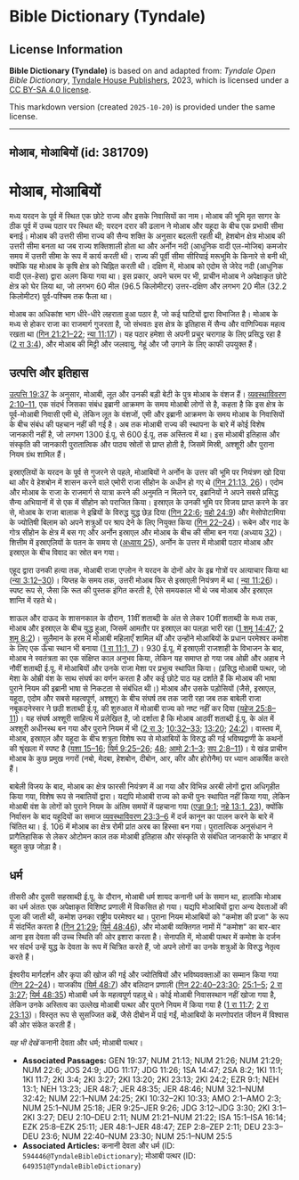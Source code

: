 # Bible Dictionary (Tyndale)

## License Information

**Bible Dictionary (Tyndale)** is based on and adapted from: _Tyndale Open Bible Dictionary_, [Tyndale House Publishers](https://tyndaleopenresources.com/), 2023, which is licensed under a [CC BY-SA 4.0 license](https://creativecommons.org/licenses/by-sa/4.0/legalcode.en).

This markdown version (created `2025-10-20`) is provided under the same license.



--------------------------------

## मोआब, मोआबियों (id: 381709)

मोआब, मोआबियों
==============

मध्य यरदन के पूर्व में स्थित एक छोटे राज्य और इसके निवासियों का नाम। मोआब की भूमि मृत सागर के ठीक पूर्व में उच्च पठार पर स्थित थी; यरदन दरार की ढलान ने मोआब और यहूदा के बीच एक प्रभावी सीमा बनाई। मोआब की उत्तरी सीमा राज्य की सैन्य शक्ति के अनुसार बदलती रहती थी, हेशबोन क्षेत्र मोआब की उत्तरी सीमा बनता था जब राज्य शक्तिशाली होता था और अर्नोन नदी (आधुनिक वादी एल\-मोजिब) कमजोर समय में उत्तरी सीमा के रूप में कार्य करती थी। राज्य की पूर्वी सीमा सीरियाई मरूभूमि के किनारे से बनी थी, क्योंकि यह मोआब के कृषि क्षेत्र को चिह्नित करती थी। दक्षिण में, मोआब को एदोम से जेरेद नदी (आधुनिक वादी एल\-हेसा) द्वारा अलग किया गया था। इस प्रकार, अपने चरम पर भी, प्राचीन मोआब ने अपेक्षाकृत छोटे क्षेत्र को घेर लिया था, जो लगभग 60 मील (96\.5 किलोमीटर) उत्तर\-दक्षिण और लगभग 20 मील (32\.2 किलोमीटर) पूर्व\-पश्चिम तक फैला था।

मोआब का अधिकांश भाग धीरे\-धीरे लहराता हुआ पठार है, जो कई घाटियों द्वारा विभाजित है। मोआब के मध्य से होकर राजा का राजमार्ग गुजरता है, जो संभवतः इस क्षेत्र के इतिहास में सैन्य और वाणिज्यिक महत्व रखता था ([गिन 21:21–22](https://ref.ly/Num21:21-Num21:22); [न्या 11:17](https://ref.ly/Judg11:17))। यह पठार हमेशा से अपनी प्रचुर चरागाह के लिए प्रसिद्ध रहा है ([2 रा 3:4](https://ref.ly/2Kgs3:4)), और मोआब की मिट्टी और जलवायु, गेहूं और जौ उगाने के लिए काफी उपयुक्त हैं।

उत्पत्ति और इतिहास
------------------

[उत्पत्ति 19:37](https://ref.ly/Gen19:37) के अनुसार, मोआबी, लूत और उनकी बड़ी बेटी के पुत्र मोआब के वंशज हैं। [व्यवस्थाविवरण 2:10–11](https://ref.ly/Deut2:10-Deut2:11), एक संदर्भ जिसका संबंध इब्रानी आक्रमण के समय मोआबी लोगों से है, कहता है कि इस क्षेत्र के पूर्व\-मोआबी निवासी एमी थे, लेकिन लूत के वंशजों, एमी और इब्रानी आक्रमण के समय मोआब के निवासियों के बीच संबंध की पहचान नहीं की गई है। अब तक मोआबी राज्य की स्थापना के बारे में कोई विशेष जानकारी नहीं है, जो लगभग 1300 ई.पू. से 600 ई.पू. तक अस्तित्व में था। इस मोआबी इतिहास और संस्कृति की जानकारी पुरातात्विक और पाठ्य स्रोतों से प्राप्त होती है, जिसमें मिस्री, अश्शूरी और पुराना नियम ग्रंथ शामिल हैं।

इस्राएलियों के यरदन के पूर्व से गुजरने से पहले, मोआबियों ने अर्नोन के उत्तर की भूमि पर नियंत्रण खो दिया था और वे हेशबोन में शासन करने वाले एमोरी राजा सीहोन के अधीन हो गए थे ([गिन 21:13, 26](https://ref.ly/Num21:13,Num21:26))। एदोम और मोआब के राजा के राजमार्ग से यात्रा करने की अनुमति न मिलने पर, इब्रानियों ने अपने सबसे प्रसिद्ध सैन्य अभियानों में से एक में सीहोन को पराजित किया। इस्राएल के उनकी भूमि पर विजय प्राप्त करने के डर से, मोआब के राजा बालाक ने इब्रियों के विरुद्ध युद्ध छेड़ दिया ([गिन 22:6](https://ref.ly/Num22:6); [यहो 24:9](https://ref.ly/Josh24:9)) और मेसोपोटामिया के ज्योतिषी बिलाम को अपने शत्रुओं पर श्राप देने के लिए नियुक्त किया ([गिन 22–24](https://ref.ly/Num22:1-Num24:25))। रूबेन और गाद के गोत्र सीहोन के क्षेत्र में बस गए और अर्नोन इस्राएल और मोआब के बीच की सीमा बन गया (अध्याय [32](https://ref.ly/Num32:1-Num32:42))। शित्तीम में इस्राएलियों के पतन के समय से ([अध्याय 25](https://ref.ly/Num25:1-Num25:18)), अर्नोन के उत्तर में मोआबी पठार मोआब और इस्राएल के बीच विवाद का स्रोत बन गया।

एहूद द्वारा उनकी हत्या तक, मोआबी राजा एग्लोन ने यरदन के दोनों ओर के इब्र गोत्रों पर अत्याचार किया था ([न्या 3:12–30](https://ref.ly/Judg3:12-Judg3:30))। यिप्तह के समय तक, उत्तरी मोआब फिर से इस्राएली नियंत्रण में था ( [न्या 11:26](https://ref.ly/Judg11:26))। स्पष्ट रूप से, जैसा कि रूत की पुस्तक इंगित करती है, ऐसे समयकाल भी थे जब मोआब और इस्राएल शान्ति में रहते थे।

शाऊल और दाऊद के शासनकाल के दौरान, 11वीं शताब्दी के अंत से लेकर 10वीं शताब्दी के मध्य तक, मोआब और इस्राएल के बीच युद्ध हुआ, जिसमें आमतौर पर इस्राएल का पलड़ा भारी रहा ([1 शमू 14:47](https://ref.ly/1Sam14:47); [2 शमू 8:2](https://ref.ly/2Sam8:2))। सुलैमान के हरम में मोआबी महिलाएँ शामिल थीं और उन्होंने मोआबियों के प्रधान परमेश्वर कमोश के लिए एक ऊँचा स्थान भी बनाया ([1 रा 11:1, 7](https://ref.ly/1Kgs11:1,1Kgs11:7))। 930 ई.पू. में इस्राएली राजशाही के विभाजन के बाद, मोआब ने स्वतंत्रता का एक संक्षिप्त काल अनुभव किया, लेकिन यह समाप्त हो गया जब ओम्री और अहाब ने नौवीं शताब्दी ई.पू. में मोआबियों और उनके राजा मेशा पर प्रभुत्व स्थापित किया। (प्रसिद्ध मोआबी पत्थर, जो मेशा के ओम्री वंश के साथ संघर्ष का वर्णन करता है और कई छोटे पाठ यह दर्शाते हैं कि मोआब की भाषा पुराने नियम की इब्रानी भाषा से निकटता से संबंधित थी।) मोआब और उसके पड़ोसियों (जैसे, इस्राएल, यहूदा, एदोम और सबसे महत्वपूर्ण, अश्शूर) के बीच संघर्ष तब तक जारी रहा जब तक बाबेली राजा नबूकदनेस्सर ने छठी शताब्दी ई.पू. की शुरुआत में मोआबी राज्य को नष्ट नहीं कर दिया ([यहेज 25:8–11](https://ref.ly/Ezek25:8-Ezek25:11))। यह संघर्ष अश्शूरी साहित्य में प्रलेखित है, जो दर्शाता है कि मोआब आठवीं शताब्दी ई.पू. के अंत में अश्शूरी अधीनस्थ बन गया और पुराने नियम में भी ([2 रा 3](https://ref.ly/2Kgs3:1-2Kgs3:27); [10:32–33](https://ref.ly/2Kgs10:32-2Kgs10:33); [13:20](https://ref.ly/2Kgs13:20); [24:2](https://ref.ly/2Kgs24:2))। वास्तव में, मोआब, इस्राएल और यहूदा के बीच शत्रुता विशेष रूप से मोआबियों के विरुद्ध की गई भविष्यद्वाणी के कथनों की श्रृंखला में स्पष्ट है ([यशा 15–16](https://ref.ly/Isa15:1-Isa16:14); [यिर्म 9:25–26](https://ref.ly/Jer9:25-Jer9:26); [48](https://ref.ly/Jer48:1-Jer48:47); [आमो 2:1–3](https://ref.ly/Amos2:1-Amos2:3); [सप 2:8–11](https://ref.ly/Zeph2:8-Zeph2:11))। ये खंड प्राचीन मोआब के कुछ प्रमुख नगरों (नबो, मेदबा, हेशबोन, दीबोन, आर, कीर और होरोनैम) पर ध्यान आकर्षित करते हैं।

बाबेली विजय के बाद, मोआब का क्षेत्र फारसी नियंत्रण में आ गया और विभिन्न अरबी लोगों द्वारा अधिगृहीत किया गया, विशेष रूप से नबातियों द्वारा। यद्यपि मोआबी राज्य को कभी पुनः स्थापित नहीं किया गया, लेकिन मोआबी वंश के लोगों को पुराने नियम के अंतिम समयों में पहचाना गया ([एज्रा 9:1](https://ref.ly/Ezra9:1); [नहे 13:1, 23](https://ref.ly/Neh13:1,Neh13:23)), क्योंकि निर्वासन के बाद यहूदियों का समाज [व्यवस्थाविवरण 23:3–6](https://ref.ly/Deut23:3-Deut23:6) में दर्ज कानून का पालन करने के बारे में चिंतित था। ई. 106 में मोआब का क्षेत्र रोमी प्रांत अरब का हिस्सा बन गया। पुरातात्विक अनुसंधान ने प्रागैतिहासिक से लेकर ओटोमन काल तक मोआबी इतिहास और संस्कृति से संबंधित जानकारी के भण्डार में बहुत कुछ जोड़ा है।

धर्म
----

तीसरी और दूसरी सहस्राब्दी ई.पू. के दौरान, मोआबी धर्म शायद कनानी धर्म के समान था, हालांकि मोआब का धर्म अंततः एक अपेक्षाकृत विशिष्ट प्रणाली में विकसित हो गया। यद्यपि मोआबियों द्वारा अन्य देवताओं की पूजा की जाती थी, कमोश उनका राष्ट्रीय परमेश्वर था। पुराना नियम मोआबियों को "कमोश की प्रजा" के रूप में संदर्भित करता है ([गिन 21:29](https://ref.ly/Num21:29); [यिर्म 48:46](https://ref.ly/Jer48:46)), और मोआबी व्यक्तिगत नामों में "कमोश" का बार\-बार आना इस देवता की उच्च स्थिति की ओर इशारा करता है। सेनापति में, मोआबी पत्थर में कमोश के दर्जन भर संदर्भ उन्हें युद्ध के देवता के रूप में चित्रित करते हैं, जो अपने लोगों का उनके शत्रुओं के विरुद्ध नेतृत्व करते हैं।

ईश्वरीय मार्गदर्शन और कृपा की खोज की गई और ज्योतिषियों और भविष्यवक्ताओं का सम्मान किया गया ([गिन 22–24](https://ref.ly/Num22:1-Num24:25))। याजकीय ([यिर्म 48:7](https://ref.ly/Jer48:7)) और बलिदान प्रणाली ([गिन 22:40–23:30](https://ref.ly/Num22:40-Num23:30); [25:1–5](https://ref.ly/Num25:1-Num25:5); [2 रा 3:27](https://ref.ly/2Kgs3:27); [यिर्म 48:35](https://ref.ly/Jer48:35)) मोआबी धर्म के महत्वपूर्ण पहलू थे। कोई मोआबी निवासस्थान नहीं खोजा गया है, लेकिन उनके अस्तित्व का उल्लेख मोआबी पत्थर और पुराने नियम में किया गया है ([1 रा 11:7](https://ref.ly/1Kgs11:7); [2 रा 23:13](https://ref.ly/2Kgs23:13))। विस्तृत रूप से सुसज्जित कब्रें, जैसे दीबोन में पाई गईं, मोआबियों के मरणोपरांत जीवन में विश्वास की ओर संकेत करती हैं।

*यह भी देखें* कनानी देवता और धर्म; मोआबी पत्थर।

* **Associated Passages:** GEN 19:37; NUM 21:13; NUM 21:26; NUM 21:29; NUM 22:6; JOS 24:9; JDG 11:17; JDG 11:26; 1SA 14:47; 2SA 8:2; 1KI 11:1; 1KI 11:7; 2KI 3:4; 2KI 3:27; 2KI 13:20; 2KI 23:13; 2KI 24:2; EZR 9:1; NEH 13:1; NEH 13:23; JER 48:7; JER 48:35; JER 48:46; NUM 32:1–NUM 32:42; NUM 22:1–NUM 24:25; 2KI 10:32–2KI 10:33; AMO 2:1–AMO 2:3; NUM 25:1–NUM 25:18; JER 9:25–JER 9:26; JDG 3:12–JDG 3:30; 2KI 3:1–2KI 3:27; DEU 2:10–DEU 2:11; NUM 21:21–NUM 21:22; ISA 15:1–ISA 16:14; EZK 25:8–EZK 25:11; JER 48:1–JER 48:47; ZEP 2:8–ZEP 2:11; DEU 23:3–DEU 23:6; NUM 22:40–NUM 23:30; NUM 25:1–NUM 25:5
* **Associated Articles:** कनानी देवता और धर्म (ID: `594446@TyndaleBibleDictionary`); मोआबी पत्थर (ID: `649351@TyndaleBibleDictionary`)

